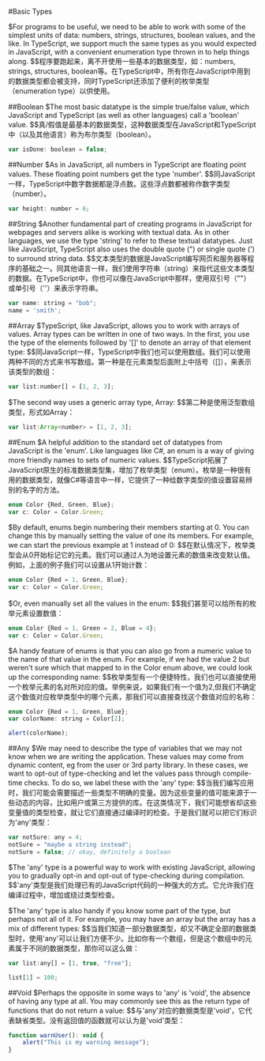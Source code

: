 #Basic Types

$For programs to be useful, we need to be able to work with some of the simplest units of data: numbers, strings, structures, boolean values, and the like. In TypeScript, we support much the same types as you would expected in JavaScript, with a convenient enumeration type thrown in to help things along.
$$程序要跑起来，离不开使用一些基本的数据类型，如：numbers, strings, structures, boolean等。在TypeScript中，所有你在JavaScript中用到的数据类型都会被支持，同时TypeScript还添加了便利的枚举类型（enumeration type）以供使用。

##Boolean
$The most basic datatype is the simple true/false value, which JavaScript and TypeScript (as well as other languages) call a 'boolean' value.
$$真/假值是最基本的数据类型，这种数据类型在JavaScript和TypeScript中（以及其他语言）称为布尔类型（boolean）。

```js
var isDone: boolean = false;
```

##Number
$As in JavaScript, all numbers in TypeScript are floating point values. These floating point numbers get the type 'number'.
$$同JavaScript一样，TypeScript中数字数据都是浮点数。这些浮点数都被称作数字类型（number）。

```js
var height: number = 6;
```

##String
$Another fundamental part of creating programs in JavaScript for webpages and servers alike is working with textual data. As in other languages, we use the type 'string' to refer to these textual datatypes. Just like JavaScript, TypeScript also uses the double quote (") or single quote (') to surround string data.
$$文本类型的数据是JavaScript编写网页和服务器等程序的基础之一。同其他语言一样，我们使用字符串（string）来指代这些文本类型的数据。在TypeScript中，你也可以像在JavaScript中那样，使用双引号（""）或单引号（''）来表示字符串。

```js
var name: string = "bob";
name = 'smith';
```

##Array
$TypeScript, like JavaScript, allows you to work with arrays of values. Array types can be written in one of two ways. In the first, you use the type of the elements followed by '[]' to denote an array of that element type:
$$同JavaScript一样，TypeScript中我们也可以使用数组。我们可以使用两种不同的方式来书写数组。第一种是在元素类型后面附上中括号（[]），来表示该类型的数组：

```js
var list:number[] = [1, 2, 3];
```

$The second way uses a generic array type, Array<elemType>:
$$第二种是使用泛型数组类型，形式如Array<elemType>：

```js
var list:Array<number> = [1, 2, 3];
```

##Enum
$A helpful addition to the standard set of datatypes from JavaScript is the 'enum'. Like languages like C#, an enum is a way of giving more friendly names to sets of numeric values.
$$TypeScript拓展了JavaScript原生的标准数据类型集，增加了枚举类型（enum）。枚举是一种很有用的数据类型，就像C#等语言中一样，它提供了一种给数字类型的值设置容易辨别的名字的方法。

```js
enum Color {Red, Green, Blue};
var c: Color = Color.Green;
```

$By default, enums begin numbering their members starting at 0. You can change this by manually setting the value of one its members. For example, we can start the previous example at 1 instead of 0:
$$在默认情况下，枚举类型会从0开始标记它的元素。我们可以通过人为地设置元素的数值来改变默认值。例如，上面的例子我们可以设置从1开始计数：

```js
enum Color {Red = 1, Green, Blue};
var c: Color = Color.Green;
```

$Or, even manually set all the values in the enum:
$$我们甚至可以给所有的枚举元素设置数值：

```js
enum Color {Red = 1, Green = 2, Blue = 4};
var c: Color = Color.Green;
```

$A handy feature of enums is that you can also go from a numeric value to the name of that value in the enum. For example, if we had the value 2 but weren't sure which that mapped to in the Color enum above, we could look up the corresponding name:
$$枚举类型有一个便捷特性，我们也可以直接使用一个枚举元素的名对所对应的值。举例来说，如果我们有一个值为2,但我们不确定这个数值对应枚举类型中的哪个元素，那我们可以直接查找这个数值对应的名称：

```js
enum Color {Red = 1, Green, Blue};
var colorName: string = Color[2];

alert(colorName);
```

##Any
$We may need to describe the type of variables that we may not know when we are writing the application. These values may come from dynamic content, eg from the user or 3rd party library. In these cases, we want to opt-out of type-checking and let the values pass through compile-time checks. To do so, we label these with the 'any' type:
$$当我们编写应用时，我们可能会需要描述一些类型不明确的变量。因为这些变量的值可能来源于一些动态的内容，比如用户或第三方提供的库。在这类情况下，我们可能想省却这些变量值的类型检查，就让它们直接通过编译时的检查。于是我们就可以把它们标识为'any'类型：

```js
var notSure: any = 4;
notSure = "maybe a string instead";
notSure = false; // okay, definitely a boolean
```

$The 'any' type is a powerful way to work with existing JavaScript, allowing you to gradually opt-in and opt-out of type-checking during compilation.
$$'any'类型是我们处理已有的JavaScript代码的一种强大的方式。它允许我们在编译过程中，增加或绕过类型检查。


$The 'any' type is also handy if you know some part of the type, but perhaps not all of it. For example, you may have an array but the array has a mix of different types:
$$当我们知道一部分数据类型，却又不确定全部的数据类型时，使用'any'可以让我们方便不少。比如你有一个数组，但是这个数组中的元素属于不同的数据类型，那你可以这么做：

```js
var list:any[] = [1, true, "free"];

list[1] = 100;
```

##Void
$Perhaps the opposite in some ways to 'any' is 'void', the absence of having any type at all. You may commonly see this as the return type of functions that do not return a value:
$$与'any'对应的数据类型是'void'，它代表缺省类型。没有返回值的函数就可以认为是'void'类型：

```js
function warnUser(): void {
    alert("This is my warning message");
}
```
